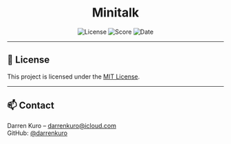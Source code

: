 <h1 align="center">Minitalk</h1>

<p align="center">
  <img src="https://img.shields.io/badge/license-MIT-blue.svg" alt="License"/>
  <img src="https://img.shields.io/badge/score-125%2F100-3CB371?style=flat-square&logo=42&logoColor=white" alt="Score"/>
  <img src="https://img.shields.io/badge/date-May%2022nd,%202023-ff6984?style=flat-square&logo=Cachet&logoColor=white" alt="Date"/>
</p>

---

## 📄 License

This project is licensed under the [MIT License](LICENSE).

---

## 📫 Contact

Darren Kuro – [darrenkuro@icloud.com](mailto:darrenkuro@icloud.com)  
GitHub: [@darrenkuro](https://github.com/darrenkuro)
